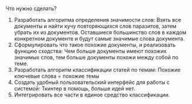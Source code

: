 Что нужно сделать?
1) Разработать алгоритма определения значимости слов:
  Взять все документы и найти кучу повторяющихся слов паразитов, затем убрать их из документов. Оставшиеся большинство слов в каждом конкретном документе и будут самые значимые слова документа.
2) Сформулировать что такое похожие документы, и реализовать функцию сходства:
   Чем больше документы имеют похожих значимых слов, тем больше документы похожи между собой по теме.
3) Разработать алгоритм классификации статей по темам:
   Похожие ключевые слова = похожие темы
4) Создать удобный пользовательский интерфейс для работы с системой:
   Ткинтер в помощь, больше идей нет.
5) Интегрировать все части в единое средство классификации.
